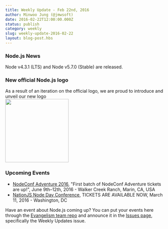 ```yaml
---
title: Weekly Update - Feb 22nd, 2016
author: Minwoo Jung (@jmwsoft)
date: 2016-02-22T12:00:00.000Z
status: publish
category: weekly
slug: weekly-update-2016-02-22
layout: blog-post.hbs
---
```


### Node.js News
Node v4.3.1 (LTS) and Node v5.7.0 (Stable) are released.

### New official Node.js logo
As a result of an iteration on the official logo, we are proud to introduce and unveil our new logo<br>
<img src="https://cloud.githubusercontent.com/assets/43438/13207731/d7c62f3e-d94c-11e5-8ff8-f32c74b13cc3.png" width="200">
### Upcoming Events

* [NodeConf Adventure 2016](https://ti.to/nodeconf/adventure-2016), "First batch of NodeConf Adventure tickets are up!", June 9th–12th, 2016 - Walker Creek Ranch, Marin, CA, USA
* [NationJS Node Day Conference](http://nationjs.com/), TICKETS ARE AVAILABLE NOW, March 11, 2016 - Washington, DC

Have an event about Node.js coming up? You can put your events here through the [Evangelism team repo](https://github.com/nodejs/evangelism) and announce it in the [Issues page](https://github.com/nodejs/evangelism/issues/), specifically the Weekly Updates issue.
